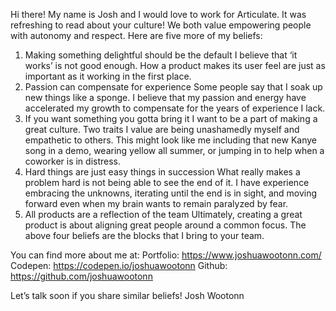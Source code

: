 Hi there! 
My name is Josh and I would love to work for Articulate. It was refreshing to read about your culture! We both value empowering people with autonomy and respect.
Here are five more of my beliefs: 

1. Making something delightful should be the default
I believe that ‘it works’ is not good enough. How a product makes its user feel are just as important as it working in the first place.
2. Passion can compensate for experience
Some people say that I soak up new things like a sponge. I believe that my passion and energy have accelerated my growth to compensate for the years of experience I lack. 
3. If you want something you gotta bring it
I want to be a part of making a great culture. Two traits I value are being unashamedly myself and empathetic to others. This might look like me including that new Kanye song in a demo, wearing yellow all summer, or jumping in to help when a coworker is in distress.
4. Hard things are just easy things in succession
What really makes a problem hard is not being able to see the end of it. I have experience embracing the unknowns, iterating until the end is in sight, and moving forward even when my brain wants to remain paralyzed by fear.
5. All products are a reflection of the team
Ultimately, creating a great product is about aligning great people around a common focus. The above four beliefs are the blocks that I bring to your team. 


You can find more about me at:
Portfolio: https://www.joshuawootonn.com/
Codepen: https://codepen.io/joshuawootonn
Github: https://github.com/joshuawootonn


Let’s talk soon if you share similar beliefs!
Josh Wootonn
